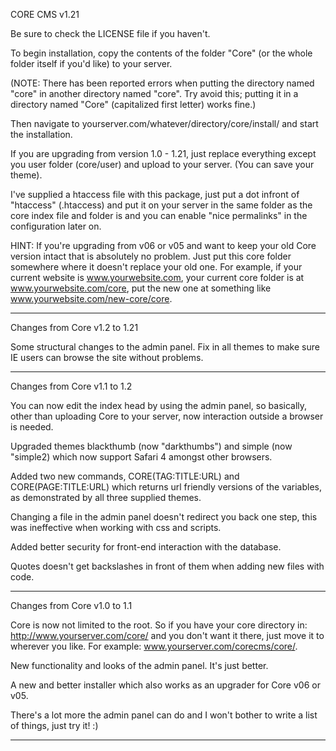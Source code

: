 CORE CMS v1.21

Be sure to check the LICENSE file if you haven't.

To begin installation, copy the contents of the folder "Core" (or the whole folder itself if you'd like) to your server.

(NOTE: There has been reported errors when putting the directory named "core" in another directory named "core". Try avoid this; putting it in a directory named "Core" (capitalized first letter) works fine.)

Then navigate to yourserver.com/whatever/directory/core/install/ and start the installation.

If you are upgrading from version 1.0 - 1.21, just replace everything except you user folder (core/user) and upload to your server. (You can save your theme).

I've supplied a htaccess file with this package, just put a dot infront of "htaccess" (.htaccess) and put it on your server in the same folder as the core index file and folder is and you can enable "nice permalinks" in the configuration later on.

HINT: If you're upgrading from v06 or v05 and want to keep your old Core version intact that is absolutely no problem. Just put this core folder somewhere where it doesn't replace your old one. For example, if your current website is www.yourwebsite.com, your current core folder is at www.yourwebsite.com/core, put the new one at something like www.yourwebsite.com/new-core/core.

__________________________________________

Changes from Core v1.2 to 1.21

Some structural changes to the admin panel.
Fix in all themes to make sure IE users can browse the site without problems.

__________________________________________

Changes from Core v1.1 to 1.2

You can now edit the index head by using the admin panel, so basically, other than uploading Core to your server, now interaction outside a browser is needed.

Upgraded themes blackthumb (now "darkthumbs") and simple (now "simple2) which now support Safari 4 amongst other browsers.

Added two new commands, CORE(TAG:TITLE:URL) and CORE(PAGE:TITLE:URL) which returns url friendly versions of the variables, as demonstrated by all three supplied themes.

Changing a file in the admin panel doesn't redirect you back one step, this was ineffective when working with css and scripts.

Added better security for front-end interaction with the database.

Quotes doesn't get backslashes in front of them when adding new files with code.

--------------------------------

Changes from Core v1.0 to 1.1

Core is now not limited to the root. So if you have your core directory in: http://www.yourserver.com/core/ and you don't want it there, just move it to wherever you like. For example: www.yourserver.com/corecms/core/.

New functionality and looks of the admin panel. It's just better.

A new and better installer which also works as an upgrader for Core v06 or v05.

There's a lot more the admin panel can do and I won't bother to write a list of things, just try it! :)
________________